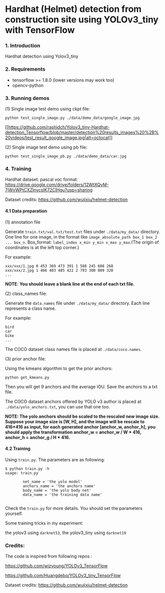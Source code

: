 #  Hardhat (Helmet) detection from construction site using YOLOv3_tiny with TensorFlow

### 1. Introduction

Hardhat detection using Yolov3_tiny

### 2. Requirements

- tensorflow >= 1.8.0 (lower versions may work too)
- opencv-python


### 3. Running demos

(1) Single image test demo using ckpt file:

```shell
python test_single_image.py ./data/demo_data/google_image.jpg
```
[[https://github.com/rashidch/Yolov3_tiny-Hardhat-detection_Tensorflow/blob/master/detection%20results_images%20%2B%20videos/test_result_google_image.jpg|alt=octocat]]

(2) Single image test demo using pb file:

```shell
python test_single_image_pb.py ./data/demo_data/car.jpg
```

### 4. Training

Hardhat dataset: pascal voc format: https://drive.google.com/drive/folders/12WtXQyM-7jWvWPtCXZlnycsIK72ClHgu?usp=sharing

Dataset credits: https://github.com/wujixiu/helmet-detection

#### 4.1 Data preparation 

(1) annotation file

Generate `train.txt/val.txt/test.txt` files under `./data/my_data/` directory. 
One line for one image, in the format like `image_absolute_path box_1 box_2 ... box_n`. 
Box_format: `label_index x_min y_min x_max y_max`.(The origin of coordinates is at the left top corner.)

For example:

```
xxx/xxx/1.jpg 0 453 369 473 391 1 588 245 608 268
xxx/xxx/2.jpg 1 466 403 485 422 2 793 300 809 320
...
```

**NOTE**: **You should leave a blank line at the end of each txt file.**

(2)  class_names file:

Generate the `data.names` file under `./data/my_data/` directory. Each line represents a class name.

For example:

```
bird
car
bike
...
```

The COCO dataset class names file is placed at `./data/coco.names`.

(3) prior anchor file:

Using the kmeans algorithm to get the prior anchors:

```
python get_kmeans.py
```

Then you will get 9 anchors and the average IOU. Save the anchors to a txt file.

The COCO dataset anchors offered by YOLO v3 author is placed at `./data/yolo_anchors.txt`, you can use that one too.

**NOTE: The yolo anchors should be scaled to the rescaled new image size. 
Suppose your image size is [W, H], and the image will be rescale to 416*416 as input, for each generated anchor [anchor_w, anchor_h], 
you should apply the transformation anchor_w = anchor_w / W * 416, anchor_h = anchor_g / H * 416.**

#### 4.2 Training

Using `train.py`. The parameters are as following:

```shell
$ python train.py -h
usage: train.py 

        net_name = 'the yolo model'
        anchors_name = 'the anchors name'
        body_name = 'the yolo body net'
        data_name = 'the training data name'


```

Check the `train.py` for more details. You should set the parameters yourself. 

Some training tricks in my experiment:

the yolov3 using  `darknet53`, the yolov3_tiny using `darknet19`



### Credits:

The code is inspired from following repos :

https://github.com/wizyoung/YOLOv3_TensorFlow

https://github.com/Huangdebo/YOLOv3_tiny_TensorFlow

Dataset credits: https://github.com/wujixiu/helmet-detection





 
